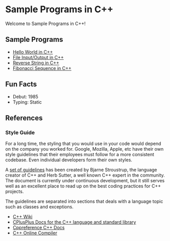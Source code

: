 # Sample Programs in C++

Welcome to Sample Programs in C++!

## Sample Programs

- [Hello World in C++](https://therenegadecoder.com/code/hello-world-in-c-plus-plus/)
- [File Input/Output in C++](https://github.com/TheRenegadeCoder/sample-programs/issues/406)
- [Reverse String in C++](https://github.com/TheRenegadeCoder/sample-programs/issues/419)
- [Fibonacci Sequence in C++](https://github.com/TheRenegadeCoder/sample-programs/issues/496)

## Fun Facts

- Debut: 1985
- Typing: Static

## References

### Style Guide
For a long time, the styling that you would use in your code would depend on the company you worked for. Google, Mozilla, Apple, etc have their own style guidelines that their employees must follow for a more consistent codebase. Even individual developers form their own styles.

A [set of guidelines](http://isocpp.github.io/CppCoreGuidelines/CppCoreGuidelines) has been created by Bjarne Stroustrup, the language creator of C++ and Herb Sutter, a well known C++ expert in the community. The document is currently under continuous development, but it still serves well as an excellent place to read up on the best coding practices for C++ projects.

The guidelines are separated into sections that deals with a language topic such as classes and exceptions.

- [C++ Wiki](https://en.wikipedia.org/wiki/C%2B%2B)
- [CPlusPlus Docs for the C++ language and standard library](http://www.cplusplus.com/)
- [Cppreference C++ Docs](https://en.cppreference.com/w/cpp)
- [C++ Online Compiler](http://cpp.sh/)
